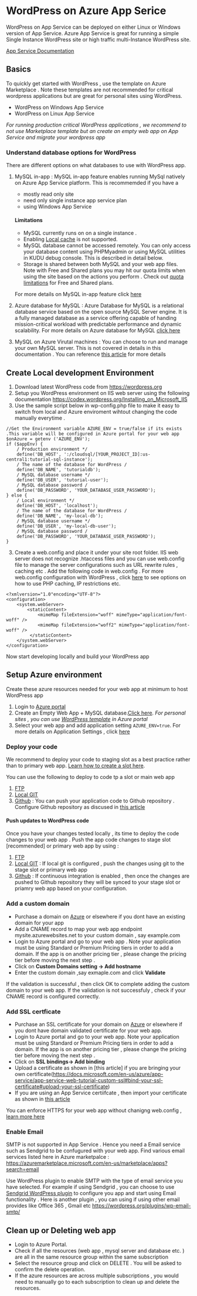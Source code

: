 # WordPress on Azure App Serice 

WordPress on App Service can be deployed on either Linux or Windows version of App Service.  Azure App Service is great for running a simple Single Instance WordPress site or high traffic multi-Instance WordPress site. 

[App Service Documentation](https://docs.microsoft.com/en-us/azure/app-service/)

## Basics 
To quickly get started with WordPress , use the template on Azure Marketplace . Note these templates are not recommended for critical wordpress applications but are great for personal sites using WordPress.

- WordPress on Windows App Service
- WordPress on Linux App Service

*For running production critical WordPress applications , we recommend to not use Marketplace template but an create an empty web app on App Service and migrate your wordpress app* 

### Understand database options for WordPress 
There are different options on what databases to use with WordPress app.

1. MySQL in-app : MySQL in-app feature enables running MySql natively on Azure App Service platform. This is recommemded if you have a 
    - mostly read only site 
    - need only single instance app service plan 
    - using Windows App Service 

     #### Limitations
    - MySQL currently runs on on a single instance .
    - Enabling [Local cache](https://azure.microsoft.com/en-us/documentation/articles/app-service-local-cache/) is not supported.
    - MySQL database cannot be accessed remotely. You can only access your database content using PHPMyadmin or using MySQL utilities in KUDU debug console. This is described in detail below.
    - Storage is shared between both MySQL and your web app files. Note with Free and Shared plans you may hit our quota limits when using the site based on the actions you perform . Check out [quota limitations](https://azure.microsoft.com/en-us/pricing/details/app-service/plans/) for Free and Shared plans.

    For more details on MySQL in-app feature click [here](https://blogs.msdn.microsoft.com/appserviceteam/2016/08/18/announcing-mysql-in-app-preview-for-web-apps/)

2. Azure database for MySQL :  Azure Database for MySQL is a relational database service based on the open source MySQL Server engine. It is a fully managed database as a service offering capable of handing mission-critical workload with predictable performance and dynamic scalability. For more details on Azure database for MySQL [click here](https://docs.microsoft.com/en-us/azure/mysql/)
3. MySQL on Azure Virutal machines  :  You can choose to run and manage your own MySQL server. This is not covered in details in this documentation .  You can reference [this article](https://docs.microsoft.com/en-us/azure/virtual-machines/windows/classic/mysql-2008r2) for more details 

## Create Local development Environment 
1. Download latest WordPress code from https://wordpress.org 
2. Setup you WordPress environment on IIS web server using the following documentation https://codex.wordpress.org/Installing_on_Microsoft_IIS 
3. Use the sample script below in wp-config.php file to make it easy to switch from local and Azure enviroment wihtout changing the code manually everytime . 
```
//Get the Environment variable AZURE_ENV = true/false if its exists .This variable will be configured in Azure portal for your web app  
$onAzure = getenv ('AZURE_ENV');
if ($appEnv) {
    / Production environment */
    define('DB_HOST', ':/cloudsql/[YOUR_PROJECT_ID]:us-central1:tutorial-sql-instance');
    / The name of the database for WordPress /
    define('DB_NAME', 'tutorialdb');
    / MySQL database username */
    define('DB_USER', 'tutorial-user');
    / MySQL database password /
    define('DB_PASSWORD', 'YOUR_DATABASE_USER_PASSWORD');
} else {
    / Local environment */
    define('DB_HOST', 'localhost');
    / The name of the database for WordPress /
    define('DB_NAME', 'my-local-db');
    / MySQL database username */
    define('DB_USER', 'my-local-db-user');
    / MySQL database password /
    define('DB_PASSWORD', 'YOUR_DATABASE_USER_PASSWORD');
}
```
3. Create a web.config and place it under your site root folder. IIS web server does not recognize .htaccess files and you can use web.config file to manage the server configurations such as URL rewrite rules , caching etc . 
Add the following code in web.config . For more web.config configuration with WordPress , click [here](./webconfig-samples.md) to see options on how to use PHP caching, IP restrictions etc. 

```
<?xmlversion="1.0"encoding="UTF-8"?>
<configuration>
    <system.webServer>
        <staticContent>
            <mimeMap fileExtension="woff" mimeType="application/font-woff" />
            <mimeMap fileExtension="woff2" mimeType="application/font-woff" /> 
         </staticContent>
    </system.webServer>
</configuration> 
```

Now start developing locally and build your WordPress app

## Setup Azure environment
Create these azure resources needed for your web app at minimum to host WordPress app 
 
1. Login to [Azure portal](https://portal.azure.com)
2. Create an Empty Web App + MySQL database.[Click here](https://portal.azure.com/#create/Microsoft.WebSiteMySQLDatabase). 
   *For personal sites , you can use [WordPress template](http://portal.azure.com/#create/wordpress.wordpress) in Azure portal*
3. Select your web app and add application setting ```AZURE_ENV=true```. For more details on Application Settings , click [here](https://docs.microsoft.com/en-us/azure/app-service/web-sites-configure#application-settings)

### Deploy your code 

We recommend to deploy your code to staging slot as a best practice rather than to primary web app. [Learn how to create a slot here](https://docs.microsoft.com/en-us/azure/app-service/web-sites-staged-publishing#add-a-deployment-slot).    

You can use the following to deploy to code tp a slot or main web app 
1. [FTP](https://docs.microsoft.com/en-us/azure/app-service/app-service-deploy-ftp)
2. [Local GIT](https://docs.microsoft.com/en-us/azure/app-service/app-service-deploy-local-git) 
3. [Github](https://docs.microsoft.com/en-us/azure/app-service/app-service-continuous-deployment) : You can push your application code to Github repository . Configure Github repository as discused in [this article](https://docs.microsoft.com/en-us/azure/app-service/app-service-continuous-deployment)

  #### Push updates to WordPress code 
Once you have your changes tested locally , its time to deploy the code changes to your web app . Push the app code changes to stage slot [recommended] or primary web app by using :

1. [FTP](https://docs.microsoft.com/en-us/azure/app-service/app-service-deploy-ftp)
2. [Local GIT](https://docs.microsoft.com/en-us/azure/app-service/app-service-deploy-local-git)  : If local git is configured , push the changes using git to the stage slot or primary web app 
3. [Github](https://docs.microsoft.com/en-us/azure/app-service/app-service-continuous-deployment) : If continuous integration is enabled , then once the changes are pushed to Github repository they will be synced to your stage slot or priamry web app based on your configuration. 

### Add a custom domain

- Purchase a domain on [Azure](https://docs.microsoft.com/en-us/azure/app-service/custom-dns-web-site-buydomains-web-app) or elsewhere if you dont have an existing domain for your app
- Add a CNAME record to map your web app endpoint mysite.azurewebsites.net to your custom domain , say example.com 
- Login to Azure portal and go to your web app . Note your application must be using Standard or Premium Pricing tiers in order to add a domain. If the app is on another pricing tier , please change the pricing tier before moving the next step . 
- Click on **Custom Domains setting -> Add hostname**
- Enter the custom domain ,say exmaple.com and click **Validate** 

If the validation is successful , then click OK to complete adding the custom domain to your web app. If the validation is not successfuly , check if your CNAME record is configured correctly. 

### Add SSL certficate
- Purchase an SSL certificate for your domain on [Azure](https://docs.microsoft.com/en-us/azure/app-service/web-sites-purchase-ssl-web-site) or elsewhere if you dont have domain validated certificate for your web app. 
- Login to Azure portal and go to your web app. Note your application must be using Standard or Premium Pricing tiers in order to add a domain. If the app is on another pricing tier , please change the pricing tier before moving the next step .
- Click on **SSL bindings-> Add binding**
- Upload a certificate as shown in [this article] if you are bringing your own certificate(https://docs.microsoft.com/en-us/azure/app-service/app-service-web-tutorial-custom-ssl#bind-your-ssl-certificate#upload-your-ssl-certificate)
- If you are using an App Service certiifcate , then import your certificate as shown in [this article](https://blogs.msdn.microsoft.com/benjaminperkins/2017/04/12/how-i-configured-an-app-service-certificate-for-my-azure-app-service/)


You can enforce HTTPS for your web app without chanigng web.config  , [learn more here](https://docs.microsoft.com/en-us/azure/app-service/app-service-web-tutorial-custom-ssl#enforce-https)

### Enable Email 
SMTP is not supported in App Service . Hence you need a Email service such as Sendgrid to be confugured with your web app. Find various email services listed here in Azure marketpalce : https://azuremarketplace.microsoft.com/en-us/marketplace/apps?search=email  

Use WordPress plugin to enable SMTP with the type of email service you have selected. For example if using Sendgrid , you can choose to use [Sendgrid WordPress plugin](https://wordpress.org/plugins/sendgrid-email-delivery-simplified/) to configure you app and start using Email functionality . Here is another plugin , you can using if using other email provides like Office 365 , Gmail etc  https://wordpress.org/plugins/wp-email-smtp/ 


## Clean up or Deleting web app 
- Login to Azure Portal. 
- Check if all the resources (web app , mysql server and database etc. ) are all in the same resource group within the same subscription 
- Select the resource group and click on DELETE . You will be asked to confirm the delete operation. 
- If the azure resources are across multiple subscriptions , you would need to manually go to each subscription to clean up and delete the resources.













